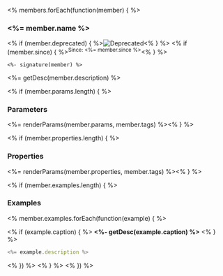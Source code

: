 <% members.forEach(function(member) { %>

### <%= member.name %>
<% if (member.deprecated) { %>![Deprecated](https://img.shields.io/badge/status-deprecated-orange.svg)<% } %>
<% if (member.since) { %><sup>Since: <%= member.since %></sup><% } %>

`<%- signature(member) %>`

<%= getDesc(member.description) %>

<% if (member.params.length) { %>
### Parameters

<%= renderParams(member.params, member.tags) %><% } %>


<% if (member.properties.length) { %>
### Properties

<%= renderParams(member.properties, member.tags) %><% } %>

<% if (member.examples.length) {  %>
### Examples

<% member.examples.forEach(function(example) { %>

<% if (example.caption) { %>
**<%- getDesc(example.caption) %>**
<% } %>

```js
<%= example.description %>
```

<% }) %>
<% } %>
<% }) %>